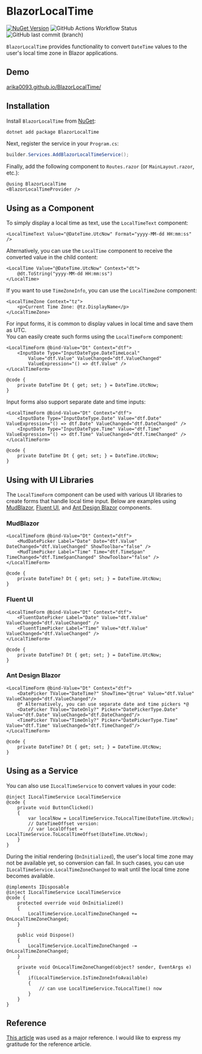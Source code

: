 ﻿# BlazorLocalTime

[![NuGet Version](https://img.shields.io/nuget/v/BlazorLocalTime?style=flat-square&logo=NuGet&color=0080CC)](https://www.nuget.org/packages/BlazorLocalTime/) ![GitHub Actions Workflow Status](https://img.shields.io/github/actions/workflow/status/arika0093/BlazorLocalTime/test.yaml?branch=main&label=Test&style=flat-square) ![GitHub last commit (branch)](https://img.shields.io/github/last-commit/arika0093/BlazorLocalTime?style=flat-square)

`BlazorLocalTime` provides functionality to convert `DateTime` values to the user's local time zone in Blazor applications.

## Demo
[arika0093.github.io/BlazorLocalTime/](https://arika0093.github.io/BlazorLocalTime/)

## Installation
Install `BlazorLocalTime` from [NuGet](https://www.nuget.org/packages/BlazorLocalTime):

```bash
dotnet add package BlazorLocalTime
```

Next, register the service in your `Program.cs`:

```csharp
builder.Services.AddBlazorLocalTimeService();
```

Finally, add the following component to `Routes.razor` (or `MainLayout.razor`, etc.):

```razor
@using BlazorLocalTime
<BlazorLocalTimeProvider />
```

## Using as a Component

To simply display a local time as text, use the `LocalTimeText` component:

```razor
<LocalTimeText Value="@DateTime.UtcNow" Format="yyyy-MM-dd HH:mm:ss" />
```

Alternatively, you can use the `LocalTime` component to receive the converted value in the child content:

```razor
<LocalTime Value="@DateTime.UtcNow" Context="dt">
    @dt.ToString("yyyy-MM-dd HH:mm:ss")
</LocalTime>
```

If you want to use `TimeZoneInfo`, you can use the `LocalTimeZone` component:

```razor
<LocalTimeZone Context="tz">
    <p>Current Time Zone: @tz.DisplayName</p>
</LocalTimeZone>
```

For input forms, it is common to display values in local time and save them as UTC.  
You can easily create such forms using the `LocalTimeForm` component:

```razor
<LocalTimeForm @bind-Value="Dt" Context="dtf">
    <InputDate Type="InputDateType.DateTimeLocal"
        Value="dtf.Value" ValueChanged="dtf.ValueChanged"
        ValueExpression="() => dtf.Value" />
</LocalTimeForm>

@code {
    private DateTime Dt { get; set; } = DateTime.UtcNow;
}
```

Input forms also support separate date and time inputs:

```razor
<LocalTimeForm @bind-Value="Dt" Context="dtf">
    <InputDate Type="InputDateType.Date" Value="dtf.Date" ValueExpression="() => dtf.Date" ValueChanged="dtf.DateChanged" />
    <InputDate Type="InputDateType.Time" Value="dtf.Time" ValueExpression="() => dtf.Time" ValueChanged="dtf.TimeChanged" />
</LocalTimeForm>

@code {
    private DateTime Dt { get; set; } = DateTime.UtcNow;
}
```

## Using with UI Libraries

The `LocalTimeForm` component can be used with various UI libraries to create forms that handle local time input.
Below are examples using [MudBlazor](https://mudblazor.com/), [Fluent UI](https://www.fluentui-blazor.net), and [Ant Design Blazor](https://antblazor.com/) components.

### MudBlazor

```razor
<LocalTimeForm @bind-Value="Dt" Context="dtf">
    <MudDatePicker Label="Date" Date="dtf.Value" DateChanged="dtf.ValueChanged" ShowToolbar="false" />
    <MudTimePicker Label="Time" Time="dtf.TimeSpan" TimeChanged="dtf.TimeSpanChanged" ShowToolbar="false" />
</LocalTimeForm>

@code {
    private DateTime? Dt { get; set; } = DateTime.UtcNow;
}
```

### Fluent UI

```razor
<LocalTimeForm @bind-Value="Dt" Context="dtf">
    <FluentDatePicker Label="Date" Value="dtf.Value" ValueChanged="dtf.ValueChanged" />
    <FluentTimePicker Label="Time" Value="dtf.Value" ValueChanged="dtf.ValueChanged" />
</LocalTimeForm>
    
@code {
    private DateTime? Dt { get; set; } = DateTime.UtcNow;
}
```

### Ant Design Blazor

```razor
<LocalTimeForm @bind-Value="Dt" Context="dtf">
    <DatePicker TValue="DateTime?" ShowTime="@true" Value="dtf.Value" ValueChanged="dtf.ValueChanged"/>
    @* Alternatively, you can use separate date and time pickers *@
    <DatePicker TValue="DateOnly?" Picker="DatePickerType.Date" Value="dtf.Date" ValueChanged="dtf.DateChanged"/>
    <TimePicker TValue="TimeOnly?" Picker="DatePickerType.Time" Value="dtf.Time" ValueChanged="dtf.TimeChanged"/>
</LocalTimeForm>

@code {
    private DateTime? Dt { get; set; } = DateTime.UtcNow;
}
```

## Using as a Service

You can also use `ILocalTimeService` to convert values in your code:

```razor
@inject ILocalTimeService LocalTimeService
@code {
    private void ButtonClicked()
    {
        var localNow = LocalTimeService.ToLocalTime(DateTime.UtcNow);
        // DateTimeOffset version:
        // var localOffset = LocalTimeService.ToLocalTimeOffset(DateTime.UtcNow);
    }
}
```

During the initial rendering (`OnInitialized`), the user's local time zone may not be available yet, so conversion can fail.
In such cases, you can use `ILocalTimeService.LocalTimeZoneChanged` to wait until the local time zone becomes available.

```razor
@implements IDisposable
@inject ILocalTimeService LocalTimeService
@code {
    protected override void OnInitialized()
    {
        LocalTimeService.LocalTimeZoneChanged += OnLocalTimeZoneChanged;
    }

    public void Dispose()
    {
        LocalTimeService.LocalTimeZoneChanged -= OnLocalTimeZoneChanged;
    }

    private void OnLocalTimeZoneChanged(object? sender, EventArgs e)
    {
        if(LocalTimeService.IsTimeZoneInfoAvailable)
        {
            // can use LocalTimeService.ToLocalTime() now
        }
    }
}
```

## Reference

[This article](https://www.meziantou.net/convert-datetime-to-user-s-time-zone-with-server-side-blazor-time-provider.htm) was used as a major reference. I would like to express my gratitude for the reference article.

